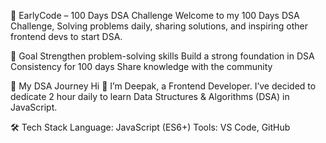 🚀 EarlyCode – 100 Days DSA Challenge
Welcome to my 100 Days DSA Challenge, 
Solving problems daily, sharing solutions, and inspiring other frontend devs to start DSA.

🧭 Goal
Strengthen problem-solving skills
Build a strong foundation in DSA
Consistency for 100 days
Share knowledge with the community

🚀 My DSA Journey
Hi 👋 I’m Deepak, a Frontend Developer.
I’ve decided to dedicate 2 hour daily to learn Data Structures & Algorithms (DSA) in JavaScript.

🛠️ Tech Stack
Language: JavaScript (ES6+)
Tools: VS Code, GitHub